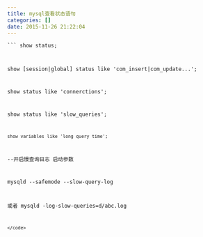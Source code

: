 ```yaml
---
title: mysql查看状态语句
categories: []
date: 2015-11-26 21:22:04
---
```


<code>```
show status;

show [session|global] status like 'com_insert|com_update...';

show status like 'connerctions';

show status like 'slow_queries';

    show variables like 'long_query_time';



--开启慢查询日志 启动参数

mysqld  --safemode --slow-query-log

或者 mysqld -log-slow-queries=d/abc.log
```
</code>
